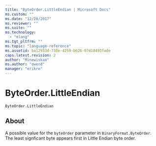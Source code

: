 ```yaml
---
title: "ByteOrder.LittleEndian | Microsoft Docs"
ms.custom: ""
ms.date: "12/28/2017"
ms.reviewer: ""
ms.suite: ""
ms.technology: 
  - "mlang"
ms.tgt_pltfrm: ""
ms.topic: "language-reference"
ms.assetid: ba12933d-735e-4259-b626-07d10493fade
caps.latest.revision: 2
author: "Minewiskan"
ms.author: "owend"
manager: "erikre"
---
```

# ByteOrder.LittleEndian
<code>ByteOrder.LittleEndian
</code>

## About
A possible value for the <code>byteOrder</code> parameter in <code>BinaryFormat.ByteOrder</code>. The least signficant byte appears first in Little Endian byte order.

